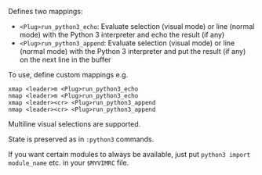 Defines two mappings:

* `<Plug>run_python3_echo`: Evaluate selection (visual mode) or
  line (normal mode) with the Python 3 interpreter and echo the result (if any)
* `<Plug>run_python3_append`: Evaluate selection (visual mode) or
  line (normal mode) with the Python 3 interpreter and put the result (if any)
  on the next line in the buffer

To use, define custom mappings e.g.
```vim
xmap <leader>m <Plug>run_python3_echo
nmap <leader>m <Plug>run_python3_echo
xmap <leader><cr> <Plug>run_python3_append
nmap <leader><cr> <Plug>run_python3_append
```

Multiline visual selections are supported.

State is preserved as in `:python3` commands.

If you want certain modules to always be available, just put
`python3 import module_name` etc. in your `$MYVIMRC` file.

